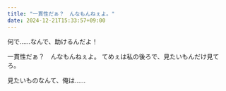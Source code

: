 ```yaml
---
title: "一貫性だぁ？　んなもんねぇよ。"
date: 2024-12-21T15:33:57+09:00
---
```

何で……なんで、助けるんだよ！

一貫性だぁ？　んなもんねぇよ。
てめぇは私の後ろで、見たいもんだけ見てろ。

見たいものなんて、俺は……
